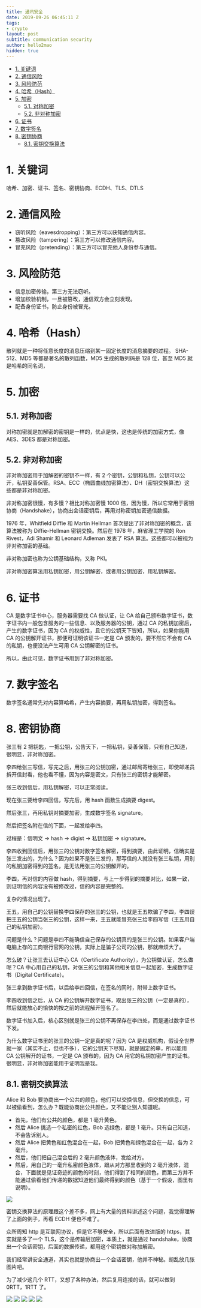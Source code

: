```yaml
---
title: 通讯安全
date: 2019-09-26 06:45:11 Z
tags:
- crypto
layout: post
subtitle: communication security
author: hello2mao
hidden: true
---
```


<!-- TOC -->

-   [1. 关键词](#1-关键词)
-   [2. 通信风险](#2-通信风险)
-   [3. 风险防范](#3-风险防范)
-   [4. 哈希（Hash）](#4-哈希hash)
-   [5. 加密](#5-加密)
    -   [5.1. 对称加密](#51-对称加密)
    -   [5.2. 非对称加密](#52-非对称加密)
-   [6. 证书](#6-证书)
-   [7. 数字签名](#7-数字签名)
-   [8. 密钥协商](#8-密钥协商)
    -   [8.1. 密钥交换算法](#81-密钥交换算法)

<!-- /TOC -->

# 1. 关键词

哈希、加密、证书、签名、密钥协商、ECDH、TLS、DTLS

# 2. 通信风险

-   窃听风险（eavesdropping）：第三方可以获知通信内容。
-   篡改风险（tampering）：第三方可以修改通信内容。
-   冒充风险（pretending）：第三方可以冒充他人身份参与通信。

# 3. 风险防范

-   信息加密传输，第三方无法窃听。
-   增加校验机制，一旦被篡改，通信双方会立刻发现。
-   配备身份证书，防止身份被冒充。

# 4. 哈希（Hash）

散列就是一种将任意长度的消息压缩到某一固定长度的消息摘要的过程。
SHA-512、MD5 等都是著名的散列函数，MD5 生成的散列码是 128 位，甚至 MD5 就是哈希的同名词，

# 5. 加密

## 5.1. 对称加密

对称加密就是加解密的密钥是一样的，优点是快，这也是传统的加密方式，像 AES、3DES 都是对称加密。

## 5.2. 非对称加密

非对称加密用于加解密的密钥不一样，有 2 个密钥，公钥和私钥，公钥可以公开，私钥妥善保管。RSA、ECC（椭圆曲线加密算法）、DH（密钥交换算法）这些都是非对称加密。

非对称加密很慢，有多慢？相比对称加密慢 1000 倍，因为慢，所以它常用于密钥协商（Handshake），协商出会话密钥后，再用对称密钥加密通信数据。

1976 年，Whitfield Diffie 和 Martin Hellman 首次提出了非对称加密的概念，该算法被称为 Diffie-Hellman 密钥交换。然后在 1978 年，麻省理工学院的 Ron Rivest，Adi Shamir 和 Leonard Adleman 发表了 RSA 算法。这些都可以被视为非对称加密的基础。

非对称加密也称为公钥基础结构，又称 PKI。

非对称加密算法用私钥加密，用公钥解密，或者用公钥加密，用私钥解密。

# 6. 证书

CA 是数字证书中心，服务器需要找 CA 做认证，让 CA 给自己颁布数字证书，数字证书内一般包含服务的一些信息、以及服务器的公钥，通过 CA 的私钥加密后，产生的数字证书，因为 CA 的权威性，且它的公钥天下皆知，所以，如果你能用 CA 的公钥解开证书，那便可证明该证书一定是 CA 颁发的，要不然它不会有 CA 的私钥，也便没法产生可用 CA 公钥解密的证书。

所以，由此可见，数字证书用到了非对称加密。

# 7. 数字签名

数字签名通常先对内容算哈希，产生内容摘要，再用私钥加密，得到签名。

# 8. 密钥协商

张三有 2 把钥匙，一把公钥，公告天下，一把私钥，妥善保管，只有自己知道，很明显，非对称加密。

李四给张三写信，写完之后，用张三的公钥加密，通过邮局寄给张三，即使邮递员拆开信封看，他也看不懂，因为内容是密文，只有张三的密钥才能解密。

张三收到信后，用私钥解密，可以正常阅读。

现在张三要给李四回信，写完后，用 hash 函数生成摘要 digest。

然后张三，再用私钥对摘要加密，生成数字签名 signature。

然后把签名附在信的下面，一起发给李四。

过程是：信明文 -> hash -> digist -> 私钥加密 -> signature。

李四收到回信后，用张三的公钥对数字签名解密，得到摘要，由此证明，信确实是张三发出的，为什么？因为如果不是张三发的，那写信的人就没有张三私钥，用别的私钥加密得到的签名，是无法用张三的公钥解开的。

李四，再对信的内容做 hash，得到摘要，与上一步得到的摘要对比，如果一致，则证明信的内容没有被修改过，信的内容是完整的。

复杂的情况出现了。

王五，用自己的公钥替换李四保存的张三的公钥，也就是王五欺骗了李四，李四误把王五的公钥当张三的公钥，这样一来，王五就能冒充张三给李四写信（王五用自己的私钥加密）。

问题是什么？问题是李四不能确信自己保存的公钥真的是张三的公钥。如果客户端电脑上存的工商银行官网的公钥，实际上是骗子公司的公钥，那就麻烦大了。

怎么破？让张三去认证中心 CA（Certificate Authority），为公钥做认证，怎么做呢？CA 中心用自己的私钥，对张三的公钥和其他相关信息一起加密，生成数字证书（Digital Certificate）。

张三拿到数字证书后，以后给李四回信，在签名的同时，附带上数字证书。

李四收到信之后，从 CA 的公钥解开数字证书，取出张三的公钥（一定是真的），然后就能放心的愉快的按之前的流程解开签名了。

数字证书加入后，核心区别就是张三的公钥不再保存在李四处，而是通过数字证书下发。

为什么数字证书里的张三的公钥一定是真的呢？因为 CA 是权威机构，假设全世界就一家（其实不止，但也不多），它的公钥天下尽知，就是固定的串，所以能用 CA 公钥解开的证书，一定是 CA 颁布的，因为 CA 用它的私钥加密产生的证书。很明显，非对称加密能用于证明我是我。

## 8.1. 密钥交换算法

Alice 和 Bob 要协商出一个公共的颜色，他们可以交换信息，但交换的信息，可以被偷看到，怎么办？既能协商出公共颜色，又不能让别人知道呢。

-   首先，他们有公共的颜色，都是 1 毫升黄色。
-   然后 Alice 挑选一个私密的红色，Bob 选绿色，都是 1 毫升。只有自己知道，不会告诉别人。
-   然后 Alice 把黄色和红色混合在一起，Bob 把黄色和绿色混合在一起，各为 2 毫升。
-   然后，他们把自己混合后的 2 毫升颜色液体，发给对方。
-   然后，用自己的一毫升私密颜色液体，跟从对方那里收到的 2 毫升液体，混合，下面就是见证奇迹的颜色的时刻，他们得到了相同的颜色，而第三方并不能通过偷看他们传递的数据知道他们最终得到的颜色（基于一个假设，图里有说明）。

![](/img/posts/alice-bob.jpeg)

密钥交换算法的原理跟这个差不多，网上有大量的资料讲述这个问题，我觉得理解了上面的例子，再看 ECDH 便也不难了。

众所周知 http 是互联网协议，但是它不够安全，所以后面有改进版的 https，其实就是多了一个 TLS，这个是传输层加密，本质上，就是通过 handshake，协商出一个会话密钥，后面的数据传递，都用这个密钥做对称加解密。

我们经常讲安全通道，其实也就是协商出一个会话密钥，他并不神秘。胡乱放几张图片吧。

为了减少这几个 RTT，又想了各种办法，然后复用连接的话，就可以做到 0RTT，1RTT 了。

![](/img/posts/tls-handshake-1.jpeg)
![](/img/posts/tls-handshake-2.jpeg)
![](/img/posts/tls-handshake-3.jpeg)
![](/img/posts/tls-handshake-4.jpeg)
![](/img/posts/tls-handshake-5.jpeg)
